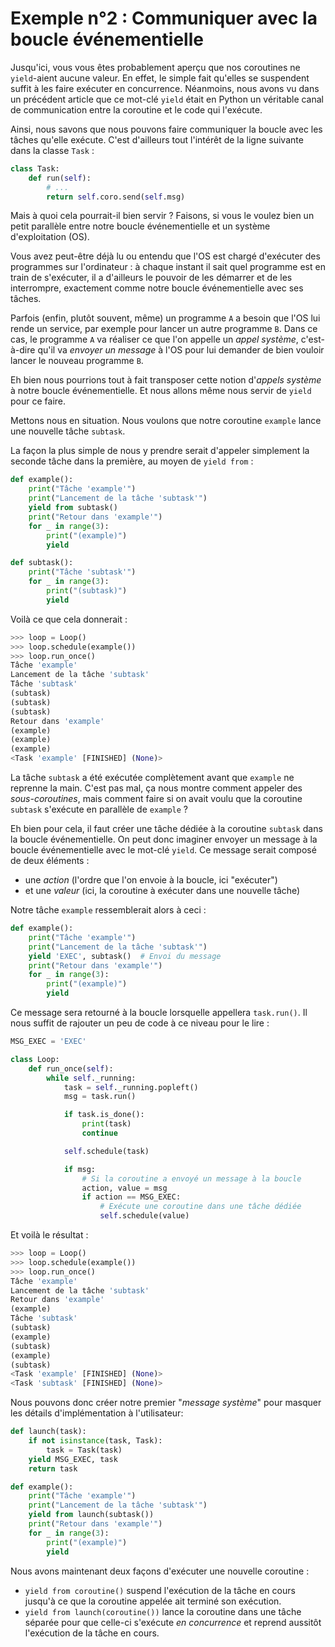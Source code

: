 # Exemple n°2 : Communiquer avec la boucle événementielle

Jusqu'ici, vous vous êtes probablement aperçu que nos coroutines ne
`yield`-aient aucune valeur. En effet, le simple fait qu'elles se suspendent
suffit à les faire exécuter en concurrence. Néanmoins, nous avons vu dans un
précédent article que ce mot-clé `yield` était en Python un véritable canal de
communication entre la coroutine et le code qui l'exécute.

Ainsi, nous savons que nous pouvons faire communiquer la boucle avec les tâches
qu'elle exécute. C'est d'ailleurs tout l'intérêt de la ligne suivante dans la
classe `Task` :

```python
class Task:
    def run(self):
        # ...
        return self.coro.send(self.msg)
```

Mais à quoi cela pourrait-il bien servir ? Faisons, si vous le voulez bien un
petit parallèle entre notre boucle événementielle et un système d'exploitation
(OS).

Vous avez peut-être déjà lu ou entendu que l'OS est chargé d'exécuter des
programmes sur l'ordinateur : à chaque instant il sait quel programme est en
train de s'exécuter, il a d'ailleurs le pouvoir de les démarrer et de les
interrompre, exactement comme notre boucle événementielle avec ses tâches.

Parfois (enfin, plutôt souvent, même) un programme `A` a besoin que l'OS lui
rende un service, par exemple pour lancer un autre programme `B`. Dans ce cas,
le programme `A` va réaliser ce que l'on appelle un *appel système*,
c'est-à-dire qu'il va *envoyer un message* à l'OS pour lui demander de bien
vouloir lancer le nouveau programme `B`.

Eh bien nous pourrions tout à fait transposer cette notion d'*appels système* à
notre boucle événementielle. Et nous allons même nous servir de `yield` pour ce
faire.

Mettons nous en situation. Nous voulons que notre coroutine `example` lance
une nouvelle tâche `subtask`.

La façon la plus simple de nous y prendre serait d'appeler simplement la
seconde tâche dans la première, au moyen de `yield from` :

```python
def example():
    print("Tâche 'example'")
    print("Lancement de la tâche 'subtask'")
    yield from subtask()
    print("Retour dans 'example'")
    for _ in range(3):
        print("(example)")
        yield

def subtask():
    print("Tâche 'subtask'")
    for _ in range(3):
        print("(subtask)")
        yield
```

Voilà ce que cela donnerait :

```python
>>> loop = Loop()
>>> loop.schedule(example())
>>> loop.run_once()
Tâche 'example'
Lancement de la tâche 'subtask'
Tâche 'subtask'
(subtask)
(subtask)
(subtask)
Retour dans 'example'
(example)
(example)
(example)
<Task 'example' [FINISHED] (None)>
```

La tâche `subtask` a été exécutée complètement avant que `example` ne reprenne
la main. C'est pas mal, ça nous montre comment appeler des *sous-coroutines*,
mais comment faire si on avait voulu que la coroutine `subtask` s'exécute en
parallèle de `example` ?

Eh bien pour cela, il faut créer une tâche dédiée à la coroutine `subtask` dans
la boucle événementielle. On peut donc imaginer envoyer un message à la boucle
événementielle avec le mot-clé `yield`. Ce message serait composé de deux
éléments :

* une *action* (l'ordre que l'on envoie à la boucle, ici "exécuter")
* et une *valeur* (ici, la coroutine à exécuter dans une nouvelle tâche)

Notre tâche `example` ressemblerait alors à ceci :

```python
def example():
    print("Tâche 'example'")
    print("Lancement de la tâche 'subtask'")
    yield 'EXEC', subtask()  # Envoi du message
    print("Retour dans 'example'")
    for _ in range(3):
        print("(example)")
        yield
```

Ce message sera retourné à la boucle lorsquelle appellera `task.run()`. Il nous
suffit de rajouter un peu de code à ce niveau pour le lire :

```python
MSG_EXEC = 'EXEC'

class Loop:
    def run_once(self):
        while self._running:
            task = self._running.popleft()
            msg = task.run()

            if task.is_done():
                print(task)
                continue

            self.schedule(task)

            if msg:
                # Si la coroutine a envoyé un message à la boucle
                action, value = msg
                if action == MSG_EXEC:
                    # Exécute une coroutine dans une tâche dédiée
                    self.schedule(value)
```

Et voilà le résultat :

```python
>>> loop = Loop()
>>> loop.schedule(example())
>>> loop.run_once()
Tâche 'example'
Lancement de la tâche 'subtask'
Retour dans 'example'
(example)
Tâche 'subtask'
(subtask)
(example)
(subtask)
(example)
(subtask)
<Task 'example' [FINISHED] (None)>
<Task 'subtask' [FINISHED] (None)>
```

Nous pouvons donc créer notre premier "*message système*" pour masquer les
détails d'implémentation à l'utilisateur:

```python
def launch(task):
    if not isinstance(task, Task):
        task = Task(task)
    yield MSG_EXEC, task
    return task

def example():
    print("Tâche 'example'")
    print("Lancement de la tâche 'subtask'")
    yield from launch(subtask())
    print("Retour dans 'example'")
    for _ in range(3):
        print("(example)")
        yield
```

Nous avons maintenant deux façons d'exécuter une nouvelle coroutine :

* `yield from coroutine()` suspend l'exécution de la tâche en cours jusqu'à ce
  que la coroutine appelée ait terminé son exécution.
* `yield from launch(coroutine())` lance la coroutine dans une tâche séparée
  pour que celle-ci s'exécute *en concurrence* et reprend aussitôt l'exécution de
  la tâche en cours.
